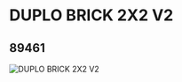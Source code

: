 # DUPLO BRICK 2X2 V2
## 89461
![DUPLO BRICK 2X2 V2](https://lc-www-live-s.legocdn.com/media/bricks/5/2/4583322.jpg)